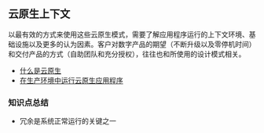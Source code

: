 云原生上下文
-----------

以最有效的方式来使用这些云原生模式，需要了解应用程序运行的上下文环境、基础设施以及更多的认为因素。客户对数字产品的期望（不断升级以及零停机时间）和交付产品的方式（自助团队和充分授权），往往也和所使用的设计模式相关。



* [什么是云原生](./defining-cloud-native.md)
* [在生产环境中运行云原生应用程序](./runing-cloud-native)



### 知识点总结

* 冗余是系统正常运行的关键之一

